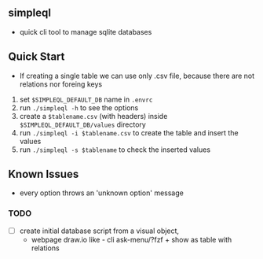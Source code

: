 ## simpleql

- quick cli tool to manage sqlite databases

## Quick Start

- If creating a single table we can use only .csv file, because there are not relations nor foreing keys

1. set `$SIMPLEQL_DEFAULT_DB` name in `.envrc`
2. run `./simpleql -h` to see the options
3. create a `$tablename.csv` (with headers) inside `$SIMPLEQL_DEFAULT_DB/values` directory
4. run `./simpleql -i $tablename.csv` to create the table and insert the values
5. run `./simpleql -s $tablename` to check the inserted values

## Known Issues

- every option throws an 'unknown option' message

### TODO

- [ ] create initial database script from a visual object,
     - webpage draw.io like
      - cli ask-menu/?fzf + show as table with relations
